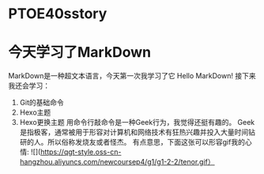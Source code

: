 # PTOE40sstory
# 今天学习了MarkDown
MarkDown是一种超文本语言，今天第一次我学习了它
Hello MarkDown!
接下来我还会学习：
1. Git的基础命令
1. Hexo主题
1. Hexo更换主题
用命令行敲命令是一种Geek行为，我觉得还挺有趣的。
Geek是指极客，通常被用于形容对计算机和网络技术有狂热兴趣并投入大量时间钻研的人。所以俗称发烧友或者怪杰。
有点意思，下面这张可以形容gif我的心情:
![](https://qgt-style.oss-cn-hangzhou.aliyuncs.com/newcoursep4/g1/g1-2-2/tenor.gif）

